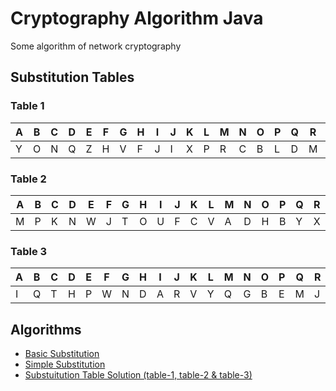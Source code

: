 # Cryptography Algorithm Java
Some algorithm of network cryptography

## Substitution Tables
### Table 1
|A|B|C|D|E|F|G|H|I|J|K|L|M|N|O|P|Q|R|S|T|U|V|W|X|Y|Z| 
|-|-|-|-|-|-|-|-|-|-|-|-|-|-|-|-|-|-|-|-|-|-|-|-|-|-|
|Y|O|N|Q|Z|H|V|F|J|I|X|P|R|C|B|L|D|M|U|W|S|G|T|K|A|E|

### Table 2
|A|B|C|D|E|F|G|H|I|J|K|L|M|N|O|P|Q|R|S|T|U|V|W|X|Y|Z| 
|-|-|-|-|-|-|-|-|-|-|-|-|-|-|-|-|-|-|-|-|-|-|-|-|-|-|
|M|P|K|N|W|J|T|O|U|F|C|V|A|D|H|B|Y|X|Z|G|I|L|E|R|Q|S|

### Table 3
|A|B|C|D|E|F|G|H|I|J|K|L|M|N|O|P|Q|R|S|T|U|V|W|X|Y|Z| 
|-|-|-|-|-|-|-|-|-|-|-|-|-|-|-|-|-|-|-|-|-|-|-|-|-|-| 
|I|Q|T|H|P|W|N|D|A|R|V|Y|Q|G|B|E|M|J|X|C|Z|K|F|S|L|U|

## Algorithms
* [Basic Substitution](src/bd/edu/diu/substitution/BasicSubstitutionTry.java)
* [Simple Substitution](src/bd/edu/diu/substitution/SimpleSubstitution.java)
* [Substuitution Table Solution (table-1, table-2 & table-3)](src/bd/edu/diu/substitution/AssignmentSubstitutionTable.java)